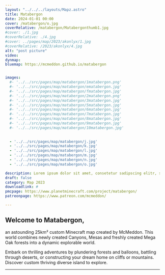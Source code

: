 ```yaml
---
layout: "../../../layouts/Mapz.astro"
title: Matabergon
date: 2024-01-01 00:00 
cover: /matabergon/o.jpg
coverRelative: /matabergon/Matabergonthumb1.jpg
#cover: ./1.jpg
#coverRelative: ./4.jpg
#cover: ../pages/map/2023/akonlyx/1.jpg
#coverRelative: /2023/akonlyx/4.jpg
alt: "post picture"
video: 
dynmap: 
bluemap: https://mcmeddon.github.io/matabergon


images:
  #- '../../src/pages/map/matabergon/1matabergon.png'
  #- '../../src/pages/map/matabergon/ematabergon.jpg'
  #- '../../src/pages/map/matabergon/fmatabergon.jpg'
  #- '../../src/pages/map/matabergon/2matabergon.png'
  #- '../../src/pages/map/matabergon/3matabergon.jpg'
  #- '../../src/pages/map/matabergon/5matabergon.jpg'
  #- '../../src/pages/map/matabergon/6matabergon.jpg'
  #- '../../src/pages/map/matabergon/7matabergon.jpg'
  #- '../../src/pages/map/matabergon/8matabergon.jpg'
  #- '../../src/pages/map/matabergon/9matabergon.jpg'
  #- '../../src/pages/map/matabergon/10matabergon.jpg'
  
  
  - '../../src/pages/map/matabergon/j.jpg'
  - '../../src/pages/map/matabergon/k.jpg'
  - '../../src/pages/map/matabergon/l.jpg'
  - '../../src/pages/map/matabergon/m.jpg'
  - '../../src/pages/map/matabergon/n.jpg'
  - '../../src/pages/map/matabergon/o.jpg'

description: Lorem ipsum dolor sit amet, consetetur sadipscing elitr, sed diam nonumy eirmod tempor invidunt ut labore et
draft: false
category: Map 2023
downloadlink: #
pmcpage: https://www.planetminecraft.com/project/matabergon/
patreonpage: https://www.patreon.com/mcmeddon/

---
```


## Welcome to Matabergon,
an astounding 25km² custom Minecraft map created by McMeddon. This world combines newly created Canyons, Mesas and freshly created Mega Oak forests into a dynamic explorable world.

Embark on thrilling adventures by plundering forests and balloons, battling through deserts, or constructing your dream home on cliffs or mountains. Discover custom thriving diverse island to explore.

---------------------

